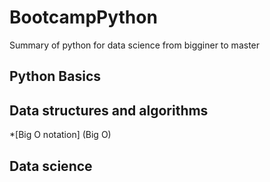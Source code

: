 # BootcampPython
Summary of python for data science from bigginer to master

## Python Basics

## Data structures and algorithms
*[Big O notation] (Big O)

## Data science
